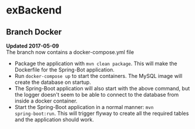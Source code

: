 # exBackend

## Branch Docker

<strong>Updated 2017-05-09</strong><br>
The branch now contains a docker-compose.yml file
- Package the application with <code>mvn clean package</code>. This will make the Dockerfile for the Spring-Bot application.
- Run <code>docker-compose up</code> to start the containers. The MySQL image will create the database on startup.
- The Spring-Boot application will also start with the above command, but the logger doesn't seem to be able to connect to the database from inside a docker container.
- Start the Spring-Boot application in a normal manner: <code>mvn spring-boot:run</code>. This will trigger flyway to create all the required tables and the application should work.
